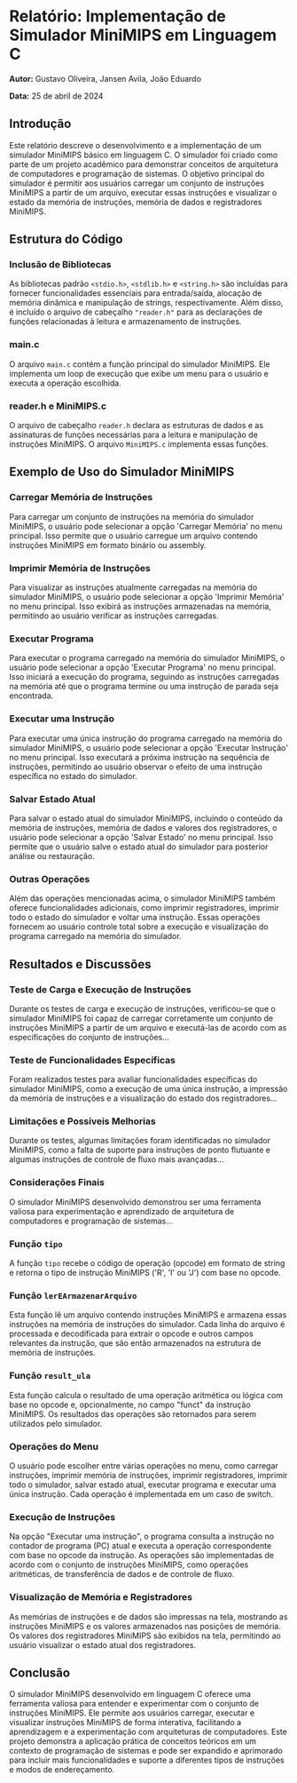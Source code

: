 <!DOCTYPE html>
<html lang="pt-br">
<head>
    <meta charset="UTF-8">
    <meta name="viewport" content="width=device-width, initial-scale=1.0">
    <title>Relatório: Implementação de Simulador MiniMIPS em Linguagem C</title>
</head>
<body>
    <h1>Relatório: Implementação de Simulador MiniMIPS em Linguagem C</h1>
    <p><strong>Autor:</strong> Gustavo Oliveira, Jansen Avila, João Eduardo</p>
    <p><strong>Data:</strong> 25 de abril de 2024</p>
    
<h2>Introdução</h2>
    <p>Este relatório descreve o desenvolvimento e a implementação de um simulador MiniMIPS básico em linguagem C. O simulador foi criado como parte de um projeto acadêmico para demonstrar conceitos de arquitetura de computadores e programação de sistemas. O objetivo principal do simulador é permitir aos usuários carregar um conjunto de instruções MiniMIPS a partir de um arquivo, executar essas instruções e visualizar o estado da memória de instruções, memória de dados e registradores MiniMIPS.</p>
    
<h2>Estrutura do Código</h2>
    <h3>Inclusão de Bibliotecas</h3>
    <p>As bibliotecas padrão <code>&lt;stdio.h&gt;</code>, <code>&lt;stdlib.h&gt;</code> e <code>&lt;string.h&gt;</code> são incluídas para fornecer funcionalidades essenciais para entrada/saída, alocação de memória dinâmica e manipulação de strings, respectivamente. Além disso, é incluído o arquivo de cabeçalho <code>"reader.h"</code> para as declarações de funções relacionadas à leitura e armazenamento de instruções.</p>

<h3>main.c</h3>
    <p>O arquivo <code>main.c</code> contém a função principal do simulador MiniMIPS. Ele implementa um loop de execução que exibe um menu para o usuário e executa a operação escolhida.</p>
    
<h3>reader.h e MiniMIPS.c</h3>
    <p>O arquivo de cabeçalho <code>reader.h</code> declara as estruturas de dados e as assinaturas de funções necessárias para a leitura e manipulação de instruções MiniMIPS. O arquivo <code>MiniMIPS.c</code> implementa essas funções.</p>

<h2>Exemplo de Uso do Simulador MiniMIPS</h2>
<h3>Carregar Memória de Instruções</h3>
<p>Para carregar um conjunto de instruções na memória do simulador MiniMIPS, o usuário pode selecionar a opção 'Carregar Memória' no menu principal. Isso permite que o usuário carregue um arquivo contendo instruções MiniMIPS em formato binário ou assembly.</p>
    
<h3>Imprimir Memória de Instruções</h3>
    <p>Para visualizar as instruções atualmente carregadas na memória do simulador MiniMIPS, o usuário pode selecionar a opção 'Imprimir Memória' no menu principal. Isso exibirá as instruções armazenadas na memória, permitindo ao usuário verificar as instruções carregadas.</p>
    
<h3>Executar Programa</h3>
    <p>Para executar o programa carregado na memória do simulador MiniMIPS, o usuário pode selecionar a opção 'Executar Programa' no menu principal. Isso iniciará a execução do programa, seguindo as instruções carregadas na memória até que o programa termine ou uma instrução de parada seja encontrada.</p>
    
<h3>Executar uma Instrução</h3>
    <p>Para executar uma única instrução do programa carregado na memória do simulador MiniMIPS, o usuário pode selecionar a opção 'Executar Instrução' no menu principal. Isso executará a próxima instrução na sequência de instruções, permitindo ao usuário observar o efeito de uma instrução específica no estado do simulador.</p>
    
<h3>Salvar Estado Atual</h3>
    <p>Para salvar o estado atual do simulador MiniMIPS, incluindo o conteúdo da memória de instruções, memória de dados e valores dos registradores, o usuário pode selecionar a opção 'Salvar Estado' no menu principal. Isso permite que o usuário salve o estado atual do simulador para posterior análise ou restauração.</p>
    
<h3>Outras Operações</h3>
    <p>Além das operações mencionadas acima, o simulador MiniMIPS também oferece funcionalidades adicionais, como imprimir registradores, imprimir todo o estado do simulador e voltar uma instrução. Essas operações fornecem ao usuário controle total sobre a execução e visualização do programa carregado na memória do simulador.</p>

<h2>Resultados e Discussões</h2>
    <h3>Teste de Carga e Execução de Instruções</h3>
    <p>Durante os testes de carga e execução de instruções, verificou-se que o simulador MiniMIPS foi capaz de carregar corretamente um conjunto de instruções MiniMIPS a partir de um arquivo e executá-las de acordo com as especificações do conjunto de instruções...</p>
    
<h3>Teste de Funcionalidades Específicas</h3>
    <p>Foram realizados testes para avaliar funcionalidades específicas do simulador MiniMIPS, como a execução de uma única instrução, a impressão da memória de instruções e a visualização do estado dos registradores...</p>
    
<h3>Limitações e Possíveis Melhorias</h3>
    <p>Durante os testes, algumas limitações foram identificadas no simulador MiniMIPS, como a falta de suporte para instruções de ponto flutuante e algumas instruções de controle de fluxo mais avançadas...</p>
    
<h3>Considerações Finais</h3>
    <p>O simulador MiniMIPS desenvolvido demonstrou ser uma ferramenta valiosa para experimentação e aprendizado de arquitetura de computadores e programação de sistemas...</p>

<h3>Função <code>tipo</code></h3>
    <p>A função <code>tipo</code> recebe o código de operação (opcode) em formato de string e retorna o tipo de instrução MiniMIPS ('R', 'I' ou 'J') com base no opcode.</p>

<h3>Função <code>lerEArmazenarArquivo</code></h3>
    <p>Esta função lê um arquivo contendo instruções MiniMIPS e armazena essas instruções na memória de instruções do simulador. Cada linha do arquivo é processada e decodificada para extrair o opcode e outros campos relevantes da instrução, que são então armazenados na estrutura de memória de instruções.</p>

<h3>Função <code>result_ula</code></h3>
    <p>Esta função calcula o resultado de uma operação aritmética ou lógica com base no opcode e, opcionalmente, no campo "funct" da instrução MiniMIPS. Os resultados das operações são retornados para serem utilizados pelo simulador.</p>

<h3>Operações do Menu</h3>
    <p>O usuário pode escolher entre várias operações no menu, como carregar instruções, imprimir memória de instruções, imprimir registradores, imprimir todo o simulador, salvar estado atual, executar programa e executar uma única instrução. Cada operação é implementada em um caso de switch.</p>

<h3>Execução de Instruções</h3>
    <p>Na opção "Executar uma instrução", o programa consulta a instrução no contador de programa (PC) atual e executa a operação correspondente com base no opcode da instrução. As operações são implementadas de acordo com o conjunto de instruções MiniMIPS, como operações aritméticas, de transferência de dados e de controle de fluxo.</p>

<h3>Visualização de Memória e Registradores</h3>
    <p>As memórias de instruções e de dados são impressas na tela, mostrando as instruções MiniMIPS e os valores armazenados nas posições de memória. Os valores dos registradores MiniMIPS são exibidos na tela, permitindo ao usuário visualizar o estado atual dos registradores.</p>

<h2>Conclusão</h2>
    <p>O simulador MiniMIPS desenvolvido em linguagem C oferece uma ferramenta valiosa para entender e experimentar com o conjunto de instruções MiniMIPS. Ele permite aos usuários carregar, executar e visualizar instruções MiniMIPS de forma interativa, facilitando a aprendizagem e a experimentação com arquiteturas de computadores. Este projeto demonstra a aplicação prática de conceitos teóricos em um contexto de programação de sistemas e pode ser expandido e aprimorado para incluir mais funcionalidades e suporte a diferentes tipos de instruções e modos de endereçamento.</p>

</body>
</html>
